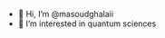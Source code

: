 - 👋 Hi, I’m @masoudghalaii
- 👀 I’m interested in quantum sciences
<!---
masoudghalaii/masoudghalaii is a ✨ special ✨ repository because its `README.md` (this file) appears on your GitHub profile.
You can click the Preview link to take a look at your changes.
--->
